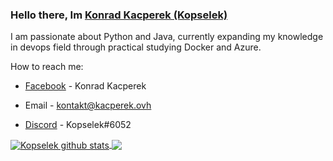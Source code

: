 ### Hello there, Im [Konrad Kacperek (Kopselek)](https://github.com/Kopselek)

I am passionate about Python and Java,
currently expanding my knowledge in devops field through practical studying Docker and Azure.

How to reach me:

- [Facebook](https://www.facebook.com/konrad.kacperek.1) - Konrad Kacperek

- Email - kontakt@kacperek.ovh

- [Discord](https://discord.com/) - Kopselek#6052

<a href="https://github.com/anuraghazra/github-readme-stats">
  <img align="center" src="https://github-readme-stats.vercel.app/api?username=Kopselek&show_icons=true&include_all_commits=true&theme=buefy" alt="Kopselek github stats" />
</a>
<a href="https://github.com/anuraghazra/github-readme-stats">
  <img align="center" src="https://github-readme-stats.vercel.app/api/top-langs/?username=Kopselek&layout=compact&theme=buefy" />
</a>
